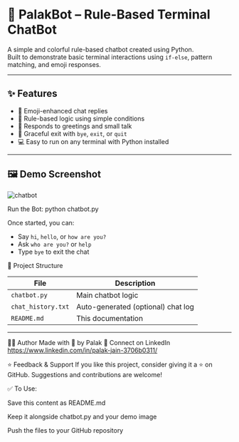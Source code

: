 # 🤖 PalakBot – Rule-Based Terminal ChatBot

A simple and colorful rule-based chatbot created using Python.  
Built to demonstrate basic terminal interactions using `if-else`, pattern matching, and emoji responses.

---

## ✨ Features

- 🎨 Emoji-enhanced chat replies
- 🧠 Rule-based logic using simple conditions
- 💬 Responds to greetings and small talk
- 👋 Graceful exit with `bye`, `exit`, or `quit`
- 💻 Easy to run on any terminal with Python installed

---

## 🖼️ Demo Screenshot

![chatbot](https://github.com/user-attachments/assets/6b925c63-353c-4f84-ba7f-e062757170aa)

 Run the Bot: 
python chatbot.py


Once started, you can:

* Say `hi`, `hello`, or `how are you?`
* Ask `who are you?` or `help`
* Type `bye` to exit the chat


📁 Project Structure

| File               | Description                        |
| ------------------ | ---------------------------------- |
| `chatbot.py`       | Main chatbot logic                 |
| `chat_history.txt` | Auto-generated (optional) chat log |
| `README.md`        | This documentation                 |

---

🙋‍♀️ Author
Made with 💬 by Palak
🔗 Connect on LinkedIn https://www.linkedin.com/in/palak-jain-3706b0311/

⭐ Feedback & Support
If you like this project, consider giving it a ⭐ on GitHub.
Suggestions and contributions are welcome!

✅ To Use:

Save this content as README.md

Keep it alongside chatbot.py and your demo image

Push the files to your GitHub repository
